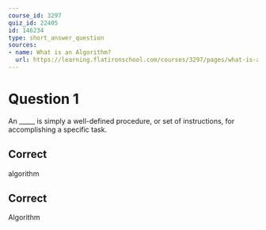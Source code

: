 ```yaml
---
course_id: 3297
quiz_id: 22405
id: 146234
type: short_answer_question
sources:
- name: What is an Algorithm?
  url: https://learning.flatironschool.com/courses/3297/pages/what-is-an-algorithm
---
```


# Question 1

An \_\_\_\_\_ is simply a well-defined procedure, or set of instructions, for
accomplishing a specific task.

## Correct

algorithm

## Correct

Algorithm
